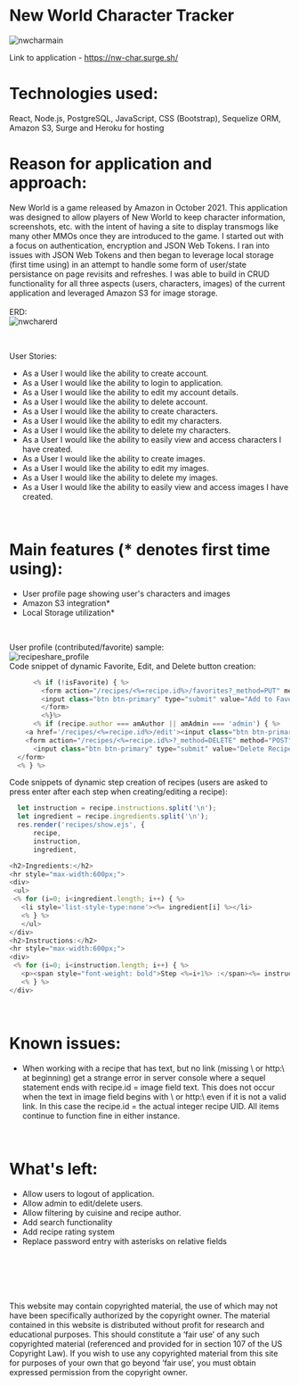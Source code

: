 # New World Character Tracker
![nwcharmain](https://user-images.githubusercontent.com/89054252/142974415-a463eb5d-66e8-44ba-bfd1-a907d81f033c.png)


Link to application - https://nw-char.surge.sh/
<br>

# Technologies used:</br>
React, Node.js, PostgreSQL, JavaScript, CSS (Bootstrap), Sequelize ORM, Amazon S3, Surge and Heroku for hosting
<br>

# Reason for application and approach:
New World is a game released by Amazon in October 2021. This application was designed to allow players of New World to keep character information, screenshots, etc. with the intent of having a site to display transmogs like many other MMOs once they are introduced to the game. I started out with a focus on authentication, encryption and JSON Web Tokens. I ran into issues with JSON Web Tokens and then began to leverage local storage (first time using) in an attempt to handle some form of user/state persistance on page revisits and refreshes. I was able to build in CRUD functionality for all three aspects (users, characters, images) of the current application and leveraged Amazon S3 for image storage. 
<br>
<br>
ERD:
<br>
![nwcharerd](https://user-images.githubusercontent.com/89054252/142975615-e42fecea-5bd7-44a9-b47b-12287eb62271.png)

</br>

User Stories:
- As a User I would like the ability to create account.
- As a User I would like the ability to login to application.
- As a User I would like the ability to edit my account details.
- As a User I would like the ability to delete account.
- As a User I would like the ability to create characters.
- As a User I would like the ability to edit my characters.
- As a User I would like the ability to delete my characters.
- As a User I would like the ability to easily view and access characters I have created.
- As a User I would like the ability to create images.
- As a User I would like the ability to edit my images.
- As a User I would like the ability to delete my images.
- As a User I would like the ability to easily view and access images I have created.
<br>

# Main features (* denotes first time using):
- User profile page showing user's characters and images
- Amazon S3 integration*
- Local Storage utilization*
<br>

User profile (contributed/favorite) sample:
<br>
![recipeshare_profile](https://user-images.githubusercontent.com/89054252/137161720-098786b3-b8fe-487f-aed3-28a6fbe44a62.png)
<br>
Code snippet of dynamic Favorite, Edit, and Delete button creation:
```js
      <% if (!isFavorite) { %>
        <form action="/recipes/<%=recipe.id%>/favorites?_method=PUT" method="POST">
        <input class="btn btn-primary" type="submit" value="Add to Favorites" />
        </form>
        <%}%>
      <% if (recipe.author === amAuthor || amAdmin === 'admin') { %>
    <a href='/recipes/<%=recipe.id%>/edit'><input class="btn btn-primary" type="button" value='Edit Recipe'/></a> 
    <form action="/recipes/<%=recipe.id%>?_method=DELETE" method="POST">
      <input class="btn btn-primary" type="submit" value="Delete Recipe" />
  </form> 
  <% } %>
  ```
  Code snippets of dynamic step creation of recipes (users are asked to press enter after each step when creating/editing a recipe):
  ```js
    let instruction = recipe.instructions.split('\n');
	let ingredient = recipe.ingredients.split('\n');
	res.render('recipes/show.ejs', {
		recipe,
		instruction,
		ingredient,
 ```
 ```js
 <h2>Ingredients:</h2>
<hr style="max-width:600px;">
<div>
  <ul>
  <% for (i=0; i<ingredient.length; i++) { %>
    <li style='list-style-type:none'><%= ingredient[i] %></li> 
    <% } %>
    </ul>
</div>
<h2>Instructions:</h2>
<hr style="max-width:600px;">
<div>
  <% for (i=0; i<instruction.length; i++) { %>
    <p><span style="font-weight: bold">Step <%=i+1%> :</span><%= instruction[i] %></p> 
    <% } %>
</div>
```
<br>

# Known issues:
- When working with a recipe that has text, but no link (missing \ or http:\\ at beginning) get a strange error in server console where a sequel statement ends with recipe.id = image field text. This does not occur when the text in image field begins with \ or http:\\ even if it is not a valid link. In this case the recipe.id = the actual integer recipe UID. All items continue to function fine in either instance.

<br>


# What's left:
- Allow users to logout of application.
- Allow admin to edit/delete users.
- Allow filtering by cuisine and recipe author.
- Add search functionality
- Add recipe rating system
- Replace password entry with asterisks on relative fields
</br>
</br>
</br>
</br>
</br>
This website may contain copyrighted material, the use of which may not have been specifically authorized by the copyright owner. The material contained in this website is distributed without profit for research and educational purposes.
This should constitute a ‘fair use’ of any such copyrighted material (referenced and provided for in section 107 of the US Copyright Law).
If you wish to use any copyrighted material from this site for purposes of your own that go beyond ‘fair use’, you must obtain expressed permission from the copyright owner.

